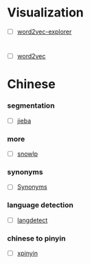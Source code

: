 # Visualization

  - [ ] [word2vec-explorer](https://github.com/dominiek/word2vec-explorer)
#

  - [ ] [word2vec]()
  
# Chinese

### segmentation

  - [ ] [jieba]()
  
### more

  - [ ] [snowlp]()
  
### synonyms  

  - [ ] [Synonyms](https://github.com/huyingxi/Synonyms)

### language detection

  - [ ] [langdetect]()

### chinese to pinyin

  - [ ] [xpinyin]()
